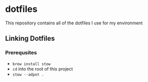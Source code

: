 # dotfiles
This repository contains all of the dotfiles I use for my environment

## Linking Dotfiles

### Prerequsites
- `brew install stow`
- `cd` into the root of this project
- `stow --adpot .`

